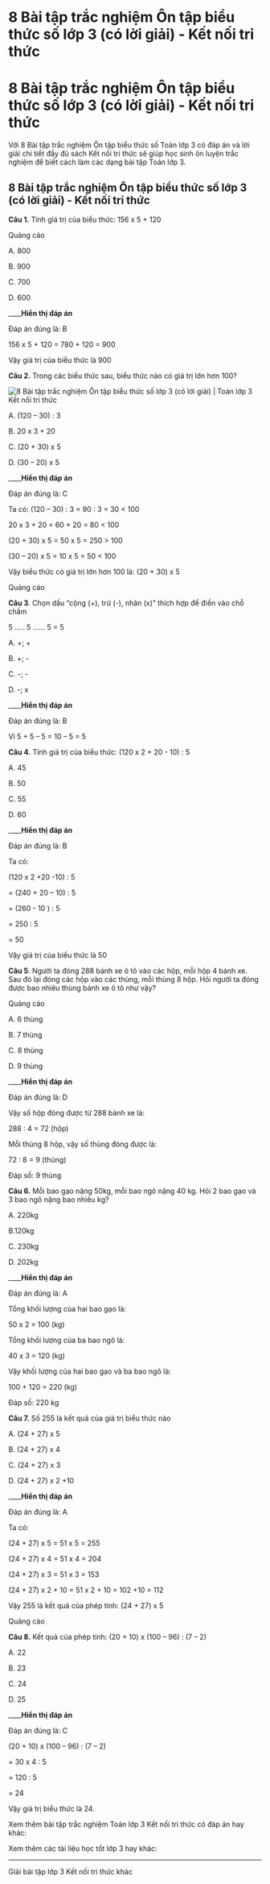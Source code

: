 # 8 Bài tập trắc nghiệm Ôn tập biểu thức số lớp 3 (có lời giải) - Kết nối tri thức

# 8 Bài tập trắc nghiệm Ôn tập biểu thức số lớp 3 (có lời giải) - Kết nối tri thức

Với 8 Bài tập trắc nghiệm Ôn tập biểu thức số Toán lớp 3 có đáp án và lời giải chi tiết đầy đủ sách Kết nối tri thức sẽ giúp học sinh ôn luyện trắc nghiệm để biết cách làm các dạng bài tập Toán lớp 3.

## 8 Bài tập trắc nghiệm Ôn tập biểu thức số lớp 3 (có lời giải) - Kết nối tri thức

**Câu 1.** Tính giá trị của biểu thức: 156 x 5 + 120

Quảng cáo

A. 800

B. 900

C. 700

D. 600

____**Hiển thị đáp án**

Đáp án đúng là: B

156 x 5 + 120 = 780 + 120 = 900

Vậy giá trị của biểu thức là 900

**Câu 2.** Trong các biểu thức sau, biểu thức nào có giá trị lớn hơn 100?

![8 Bài tập trắc nghiệm Ôn tập biểu thức số lớp 3 \(có lời giải\) | Toán lớp 3 Kết nối tri thức](https://vietjack.com/toan-3-kn/images/trac-nghiem-bai-42-on-tap-bieu-thuc-so.PNG)

A. (120 – 30) : 3

B. 20 x 3 + 20

C. (20 + 30) x 5

D. (30 – 20) x 5

____**Hiển thị đáp án**

Đáp án đúng là: C

Ta có: (120 – 30) : 3 = 90 : 3 = 30 < 100

20 x 3 + 20 = 60 + 20 = 80 < 100

(20 + 30) x 5 = 50 x 5 = 250 > 100

(30 – 20) x 5 = 10 x 5 = 50 < 100

Vậy biểu thức có giá trị lớn hơn 100 là: (20 + 30) x 5

Quảng cáo

**Câu 3**. Chọn dấu “cộng (+), trừ (-), nhân (x)” thích hợp để điền vào chỗ chấm

5 ….. 5 …… 5 = 5

A. +; +

B. +; -

C. -; -

D. -; x

____**Hiển thị đáp án**

Đáp án đúng là: B

Vì 5 + 5 – 5 = 10 – 5 = 5

**Câu 4.** Tính giá trị của biểu thức: (120 x 2 + 20 - 10) : 5

A. 45

B. 50

C. 55

D. 60

____**Hiển thị đáp án**

Đáp án đúng là: B

Ta có:

(120 x 2 +20 -10) : 5

= (240 + 20 – 10) : 5

= (260 - 10 ) : 5

= 250 : 5 

= 50

Vậy giá trị của biểu thức là 50

**Câu 5**. Người ta đóng 288 bánh xe ô tô vào các hộp, mỗi hộp 4 bánh xe. Sau đó lại đóng các hộp vào các thùng, mỗi thùng 8 hộp. Hỏi người ta đóng được bao nhiêu thùng bánh xe ô tô như vậy?

Quảng cáo

A. 6 thùng

B. 7 thùng

C. 8 thùng

D. 9 thùng

____**Hiển thị đáp án**

Đáp án đúng là: D

Vậy số hộp đóng được từ 288 bánh xe là:

288 : 4 = 72 (hộp)

Mỗi thùng 8 hộp, vậy số thùng đóng được là: 

72 : 8 = 9 (thùng)

Đáp số: 9 thùng

**Câu 6.** Mỗi bao gạo nặng 50kg, mỗi bao ngô nặng 40 kg. Hỏi 2 bao gạo và 3 bao ngô nặng bao nhiêu kg?

A. 220kg

B.120kg

C. 230kg

D. 202kg

____**Hiển thị đáp án**

Đáp án đúng là: A

Tổng khối lượng của hai bao gạo là: 

50 x 2 = 100 (kg)

Tổng khối lượng của ba bao ngô là:

40 x 3 = 120 (kg)

Vậy khối lượng của hai bao gạo và ba bao ngô là:

100 + 120 = 220 (kg)

Đáp số: 220 kg

**Câu 7.** Số 255 là kết quả của giá trị biểu thức nào

A. (24 + 27) x 5

B. (24 + 27) x 4

C. (24 + 27) x 3

D. (24 + 27) x 2 +10

____**Hiển thị đáp án**

Đáp án đúng là: A

Ta có:

(24 + 27) x 5 = 51 x 5 = 255

(24 + 27) x 4 = 51 x 4 = 204

(24 + 27) x 3 = 51 x 3 = 153

(24 + 27) x 2 + 10 = 51 x 2 + 10 = 102 +10 = 112

Vậy 255 là kết quả của phép tính: (24 + 27) x 5 

Quảng cáo

**Câu 8.** Kết quả của phép tính: (20 + 10) x (100 – 96) : (7 – 2)

A. 22

B. 23

C. 24

D. 25

____**Hiển thị đáp án**

Đáp án đúng là: C

(20 + 10) x (100 – 96) : (7 – 2)

= 30 x 4 : 5

= 120 : 5

= 24

Vậy giá trị biểu thức là 24.

Xem thêm bài tập trắc nghiệm Toán lớp 3 Kết nối tri thức có đáp án hay khác:

Xem thêm các tài liệu học tốt lớp 3 hay khác:

* * *

Giải bài tập lớp 3 Kết nối tri thức khác
